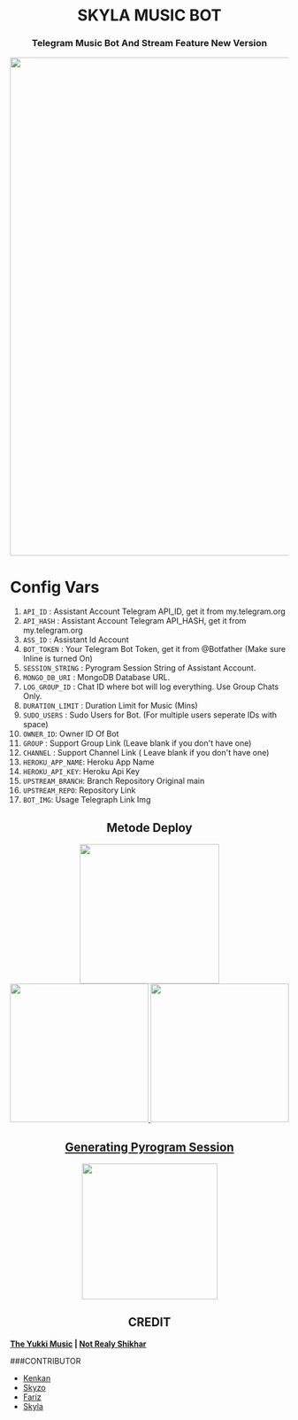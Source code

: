 <h1 align= center><b>SKYLA MUSIC BOT</b></h1>
<h3 align = center> Telegram Music Bot And Stream Feature New Version </h3>
<p align = "center"><a herf = "https://t.me/SkylaMusicBot" alt = "SkylaMusic"><img src = "https://telegra.ph/file/59a1e5e2209a19c2b2488.jpg" width = "900"></a></p>


# Config Vars
1. `API_ID` : Assistant Account Telegram API_ID, get it from my.telegram.org
2. `API_HASH` : Assistant Account Telegram API_HASH, get it from my.telegram.org
3. `ASS_ID` : Assistant Id Account
4. `BOT_TOKEN` : Your Telegram Bot Token, get it from @Botfather (Make sure Inline is turned On)
5. `SESSION_STRING` : Pyrogram Session String of Assistant Account.
6. `MONGO_DB_URI` : MongoDB Database URL.
7. `LOG_GROUP_ID` : Chat ID where bot will log everything. Use Group Chats Only.
8. `DURATION_LIMIT` : Duration Limit for Music (Mins)
9. `SUDO_USERS` : Sudo Users for Bot. (For multiple users seperate IDs with space)
10. `OWNER_ID`: Owner ID Of Bot
11. `GROUP` : Support Group Link (Leave blank if you don't have one)
12. `CHANNEL` : Support Channel Link ( Leave blank if you don't have one)
13. `HEROKU_APP_NAME`: Heroku App Name
14. `HEROKU_API_KEY`: Heroku Api Key
15. `UPSTREAM_BRANCH`: Branch Repository Original main
16. `UPSTREAM_REPO`: Repository Link
17. `BOT_IMG`: Usage Telegraph Link Img

<h2 align="center">
   Metode Deploy
</h2>

<p align="center">
<a href="https://railway.app/new/template?template=https://github.com/SkylaIND/SkylaMusic&envs=BOT_TOKEN%2CAPI_ID%2CAPI_HASH%2CSESSION_NAME%2CSUDO_USERS%2COWNER_ID%2CDURATION_LIMIT%2CCHANNEL%2CMONGO_DB_URI%2CLOG_GROUP_ID%2CASS_ID%2CGROUP&optionalEnvs=CHANNEL%2CGROUPCSUPPORT_CHANNEL%2CMONGO_DB_URI%2CLOG_GROUP_ID%2CASSISTANT_PREFIX%2CMUSIC_BOT_NAME%2CSUPPORT_GROUP&optionalEnvs=SUPPORT_CHANNEL%2CSUPPORT_GROUP"><img src="https://img.shields.io/badge/Deploy%20To%20Railway-blueviolet?style=for-the-badge&logo=railway" width="252""/</a>
<a href="https://dashboard.heroku.com/new?template=https://github.com/SkylaIND/SkylaMusic"><img src="https://img.shields.io/badge/Deploy%20To%20Heroku-blueviolet?style=for-the-badge&logo=heroku" width="250""/</a>  
<a href="https://telegram.dog/XTZ_HerokuBot?start=U2t5bGFJTkQvU2t5bGFNdXNpYyBtYWlu"><img src="https://img.shields.io/badge/Deploy%20Via%20Telegram-blue?style=for-the-badge&logo=telegram" width="250""/</a>  

</p>

<h2 align="center">
   Generating Pyrogram Session
</h2>

<p align="center">
<a href="https://t.me/StringSkylaBot"><img src="https://img.shields.io/badge/Generate%20Gen%20Bot-blueviolet?style=for-the-badge&logo=appveyor" width="245""/></a>
 </p> 


<h2 align="center">
   CREDIT
</h2>



**[The Yukki Music](https://github.com/NotReallyShikhar/YukkiMusicBot) | [Not Realy Shikhar](https://github.com/NotReallyShikhar)**


###CONTRIBUTOR
- [Kenkan](https://github.com/kenkansaja)
- [Skyzo](https://github.com/ridho17-ind)
- [Fariz](https://github.com/fjgaming212)
- [Skyla](https://github.com/SkylaIND)

